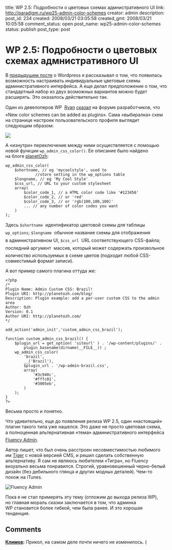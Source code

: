 title: WP 2.5: Подробности о цветовых схемах адмнистративного UI
link: http://paradigm.ru/wp25-admin-color-schemes
creator: admin
description: 
post_id: 234
created: 2008/03/21 03:05:58
created_gmt: 2008/03/21 10:05:58
comment_status: open
post_name: wp25-admin-color-schemes
status: publish
post_type: post

# WP 2.5: Подробности о цветовых схемах адмнистративного UI

В [предыдущем посте](/2008/03/18/wp25-rc1-preview/) о Wordpress я рассказывал о том, что появилась возможность настраивать индивидуальные цветовые схемы административного интерфейса. А еще делал предположение о том, что стандартный набор из двух возможных вариантов можно будет расширять. Это оказалось действительно так.

Один из девелоперов WP  [Ryan](http://ryan.wordpress.com/) [сказал](http://b23.ru/3b4 ) на форуме разработчиков, что «New color schemes can be added as plugins». Сама «выбиралка» схем на странице настроек пользовательского профиля выглядит следующим образом:

![](/;-\)/2008/03/0-colorschemes.png)

А «изнутри» переключение между ними осуществляется с помощью новой функции `wp_admin_css_color()`. Ее описание было найдено на блоге [planetOzh](http://b23.ru/3bt):
    
    wp_admin_css_color(
        $shortname, // eg 'mycoolstyle', used to
                 //store setting in the wp_options table
        $longname, // eg 'My Cool Style'
        $css_url, // URL to your custom stylesheet
        array(
            $color_code_1, // a HTML color code like '#123456'
            $color_code_2, // or 'red'
            $color_code_3, // or 'rgb(100,100,100)'
            ... // any number of color codes you want
        )
    );

Здесь `$shortname`  идентификатор цветовой схемы для таблицы `wp_options`; `$longname`  обычное название схемы для отображения в административном UI, `$css_url`  URL соответствующего CSS-файла; последний аргумент  массив, который может содержать произвольное количество используемых в схеме цветов (подходит любой CSS-совместимый формат записи).

А вот пример самого плагина оттуда же: 
    
    <?php
    /*
    Plugin Name: Admin Custom CSS: Brazil!
    Plugin URI: http://planetozh.com/blog/
    Description: Plugin example: add a per-user custom CSS to the admin area
    Author: Ozh
    Version: 0.1
    Author URI: http://planetozh.com/
    */
    
    add_action('admin_init','custom_admin_css_brazil');
    
    function custom_admin_css_brazil() {
        $plugin_url = get_option( 'siteurl' ) . '/wp-content/plugins/' .
            plugin_basename(dirname(__FILE__)) ;
        wp_admin_css_color(
            'brazil',
            __('Brazil'),
            $plugin_url . '/wp-admin-brazil.css',
            array(
                '#3c940c',
                '#fffc01',
                '#3005eb',
            )
        );
    }
    ?>

Весьма просто и понятно.

Что удивительно, еще до появления релиза WP 2.5, один «настоящий» плагин такого типа уже нашелся. Это даже не просто цветовая схема, а полноценная альтернативная «тема» административного интерфейса  [Fluency Admin](http://b23.ru/3bb).

Автор пишет, что был очень расстроен несовместимостью любимого им [Tiger](http://orderedlist.com/wordpress-plugins/wp-tiger-administration/) с новой версией CMS, и решил сделать собственную альтернативу. Я сам не являюсь любителем «Тигра», но Fluency визуально весьма понравился. Строгий, уравновешенный черно-белый дизайн (без дебильного глянца и других модных деталей). Чем-то похож на iTunes.

![Fluency Admin](/;-\)/2008/03/1-fluency-admin-theme.jpg)

Пока я не стал примерять эту тему (отложим до выхода релиза WP), но главная мораль сказки заключается в том, что админка WP становится более гибкой, чем была ранее. И это хорошая тенденция.

## Comments

**[Климов](#426 "2008/03/22 11:10:40"):** Прикол, на самом деле почти ничего не изменилось. (

